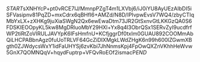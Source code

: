 $START$sXNHYcP+pt0vRCE7lJ/MmnpPZgT4m1LXVbj6/iJ0iYU8AyUEzAIbDI5iSFVasipnv81PqZD+mxCdrx6qBHfI6+AMZd/N8D/IPIvpwEvsV7WQ4/zbyCTIqMbYxLX+zXHKg9juXiaSWgN2Qx6ewEwaDtm73JR2GtSxnvGtLKKGzQA0S6FDSKIEOOpyKL5kw8MgDRluoMbY29HXl+Yx8q4l3ObrQSx1SERvZyI9ucdfrfWP2tiRtZoVIRULJAVYpK6IFsHmfnU+KCfjggrDf0txIm0GUAU892COOMmAbQiLHCPABbnAgz0fuUoTRLVF64GcZiDIXMgkLWdZHgK6n99h600lZGwmXBgth0ZJWdycsWxY1idFaUHYSj6zvKbi7JhNnmsKpj4FpOwQXZnVKhhHeWvw5GnX7QOMNQqV+hqydFuptrp+VFQvRoEOf2ismacP$END$